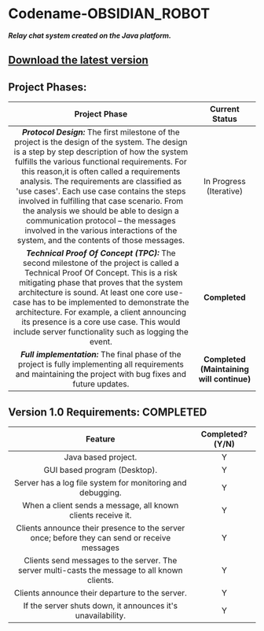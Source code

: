 # Codename-OBSIDIAN_ROBOT
__***Relay chat system created on the Java platform.***__

## [Download the latest version](https://github.com/Softwareological/Codename-OBSIDIAN_ROBOT/releases/latest)

## **Project Phases:**

| Project Phase | Current Status |
|:----------------------------------------------------------------------------------------------------------------------------------------------------------------------------------------------------------------------------------------------------------------------------------------------------------------------------------------------------------------------------------------------------------------------------------------------------------------------------------------------------------------------------------------------------------------:|:--------------:|
| ***Protocol Design:***  The first milestone of the project is the design of the system. The design is a step by step description of how the system fulfills the various functional requirements. For this reason,it is often called a requirements analysis. The requirements are classified as 'use cases'. Each use case contains the steps involved in fulfilling that case scenario. From the analysis we should be able to design a communication protocol – the messages involved in the various interactions of the system, and the contents of those messages. | In Progress (Iterative) |
| ***Technical Proof Of Concept (TPC):***  The second milestone of the project is called a Technical Proof Of Concept. This is a risk mitigating phase that proves that the system architecture is sound. At least one core use-case has to be implemented to demonstrate the architecture. For example,  a client announcing its presence is a core use case. This would include server functionality such as logging the event. | **Completed** |
| ***Full implementation:***  The final phase of the project is fully implementing all requirements and maintaining the project with bug fixes and future updates. | **Completed (Maintaining will continue)** |


## **Version 1.0 Requirements: COMPLETED**

| Feature | Completed?(Y/N) |
|:-------------------------------------------------------------------------------------------------------------------:|:---------------:|
| Java based project. | Y |
| GUI based program (Desktop). | Y |
| Server has a log file system for monitoring and debugging. | Y |
| When a client sends a message, all known clients receive it. | Y |
| Clients announce their presence to the server once; before they can send or receive messages | Y |
| Clients send messages to the server. The server multi-casts the message to all known clients. | Y |
| Clients announce their departure to the server. | Y |
| If the server shuts down, it announces it's unavailability. | Y |
